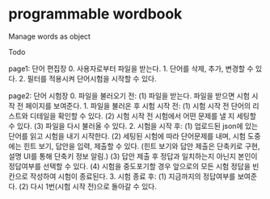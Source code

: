 # programmable wordbook
 Manage words as object

Todo

page1: 단어 편집장
    0. 사용자로부터 파일을 받는다.
    1. 단어를 삭제, 추가, 변경할 수 있다.
    2. 필터를 적용시켜 단어시험을 시작할 수 있다.

page2: 단어 시험장
    0. 파일을 불러오기 전:
        (1) 파일을 받는다. 파일을 받으면 시험 시작 전 페이지를 보여준다.
    1. 파일을 불러온 후 시험 시작 전:
        (1) 시험 시작 전 단어의 리스트와 디테일을 확인할 수 있다.
        (2) 시험 시작 전 시험에서 어떤 문제를 낼 지 세팅할 수 있다.
        (3) 파일을 다시 불러올 수 있다.
    2. 시험을 시작 후:
        (1) 업로드된 json에 있는 단어를 읽고 시험을 내기 시작한다.
        (2) 세팅된 시험에 따라 단어문제를 내며, 시험 도중에는 힌트 보기, 답안을 입력, 제출할 수 있다.
            (힌트 보기와 답안 제출은 단축키로 구현, 설명 UI를 통해 단축키 정보 알림.)
        (3) 답안 제출 후 정답과 일치하는지 아닌지 본인이 정답여부를 선택할 수 있다.
        (4) 시험을 중도포기할 경우 앞으로의 모든 시험 정답을 빈칸으로 작성하여 시험이 종료된다.
    3. 시험 종료 후:
        (1) 지금까지의 정답여부를 보여준다.
        (2) 다시 1번(시험 시작 전)으로 돌아갈 수 있다.